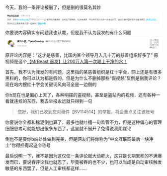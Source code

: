 今天，我的一条评论被删了，但是删的很莫名其妙
![1](1.png)
你要说内容确实有问题我也认栽，但是我不认为我发的有什么问题
![2](2.png)
原评论内容是：“这才是慈善，比国内某个领导月入几十万的慈善组织好多了”
原视频是这个[【MrBeast 首发】让200万人第一次喝上干净的水！](https://www.bilibili.com/video/BV1e5hxzoEZf/)

首先，我不认为我发的有问题，这里指的某慈善组织是红十字会，网上还是有很多黑料的，你可以认为都是假的，但是为什么不删掉那些“假视频”反倒是删我评论？现在站内搜红十字会关键词风向可全是一边倒的

你b现在也是偏心上天了，各种明摆的盗视频，甚至是盗站内的视频，还有各种一看就违规的东西，我去举报永远就只得到一句

>您好，我们已收到您对稿件【BV114514】的举报，将会重点关注该账号

你要说你全都和稀泥倒也算了，最多也就吐槽一句监管不力，但是这种偏心的管理细细思考可就能想出很多东西了，这里就不展开了免得说我阴谋论

倒也不是要你b站处处做到完美，但是网友们将你称为“中文互联网最后一块净土”你得担得起这个称号

最后说明一下，我不是因为这仅仅一条评论就大动肝火，这只是长期累积的不满爆发而已，要说吞评论我也就忍了，毕竟被吞的也不少，也可以当成是自动审核触发敏感的东西罢了，但是人工审核都这样……